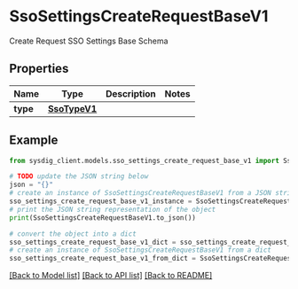 # SsoSettingsCreateRequestBaseV1

Create Request SSO Settings Base Schema

## Properties

Name | Type | Description | Notes
------------ | ------------- | ------------- | -------------
**type** | [**SsoTypeV1**](SsoTypeV1.md) |  | 

## Example

```python
from sysdig_client.models.sso_settings_create_request_base_v1 import SsoSettingsCreateRequestBaseV1

# TODO update the JSON string below
json = "{}"
# create an instance of SsoSettingsCreateRequestBaseV1 from a JSON string
sso_settings_create_request_base_v1_instance = SsoSettingsCreateRequestBaseV1.from_json(json)
# print the JSON string representation of the object
print(SsoSettingsCreateRequestBaseV1.to_json())

# convert the object into a dict
sso_settings_create_request_base_v1_dict = sso_settings_create_request_base_v1_instance.to_dict()
# create an instance of SsoSettingsCreateRequestBaseV1 from a dict
sso_settings_create_request_base_v1_from_dict = SsoSettingsCreateRequestBaseV1.from_dict(sso_settings_create_request_base_v1_dict)
```
[[Back to Model list]](../README.md#documentation-for-models) [[Back to API list]](../README.md#documentation-for-api-endpoints) [[Back to README]](../README.md)



